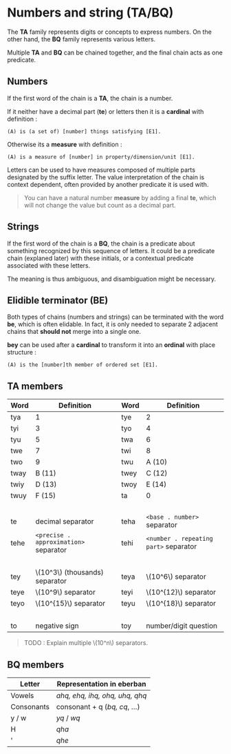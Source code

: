 # Numbers and string (TA/BQ)

The **TA** family represents digits or concepts to express numbers. On the other
hand, the **BQ** family represents various letters.

Multiple **TA** and **BQ** can be chained together, and the final chain acts as
one predicate.

## Numbers

If the first word of the chain is a **TA**, the chain is a number.

If it neither have a decimal part (**te**) or letters then it is a **cardinal**
with definition :

```eng
(A) is (a set of) [number] things satisfying [E1].
```

Otherwise its a **measure** with definition :

```eng
(A) is a measure of [number] in property/dimension/unit [E1].
```

Letters can be used to have measures composed of multiple parts designated by
the suffix letter. The value interpretation of the chain is context dependent,
often provided by another predicate it is used with.

> You can have a natural number **measure** by adding a final **te**, which will
> not change the value but count as a decimal part.

## Strings

If the first word of the chain is a **BQ**, the chain is a predicate about
something recognized by this sequence of letters. It could be a predicate chain
(explaned later) with these initials, or a contextual predicate associated with
these letters.

The meaning is thus ambiguous, and disambiguation might be necessary.

## Elidible terminator (BE)

Both types of chains (numbers and strings) can be terminated with the word
**be**, which is often elidable. In fact, it is only needed to separate 2
adjacent chains that **should not** merge into a single one.

**bey** can be used after a **cardinal** to transform it into an **ordinal**
with place structure :

```eng
(A) is the [number]th member of ordered set [E1].
```

## TA members

| Word | Definition                            | Word | Definition                            |
| ---- | ------------------------------------- | ---- | ------------------------------------- |
| tya  | 1                                     | tye  | 2                                     |
| tyi  | 3                                     | tyo  | 4                                     |
| tyu  | 5                                     | twa  | 6                                     |
| twe  | 7                                     | twi  | 8                                     |
| two  | 9                                     | twu  | A (10)                                |
| tway | B (11)                                | twey | C (12)                                |
| twiy | D (13)                                | twoy | E (14)                                |
| twuy | F (15)                                | ta   | 0                                     |
|      |                                       |      | &nbsp;                                |
| te   | decimal separator                     | teha | `<base . number>` separator           |
| tehe | `<precise . approximation>` separator | tehi | `<number . repeating part>` separator |
|      |                                       |      | &nbsp;                                |
| tey  | \\(10^3\\) (thousands) separator      | teya | \\(10^6\\) separator                  |
| teye | \\(10^9\\) separator                  | teyi | \\(10^{12}\\) separator               |
| teyo | \\(10^{15}\\) separator               | teyu | \\(10^{18}\\) separator               |
|      |                                       |      | &nbsp;                                |
| to   | negative sign                         | toy  | number/digit question                 |

> TODO : Explain multiple \\(10^n\\) separators.

## BQ members

| Letter     | Representation in eberban          |
| ---------- | ---------------------------------- |
| Vowels     | *ahq, ehq, ihq, ohq, uhq, qhq*     |
| Consonants | consonant + q (*bq, cq*, &hellip;) |
| y / w      | *yq* / *wq*                        |
| H          | *qha*                              |
| '          | *qhe*                              |
